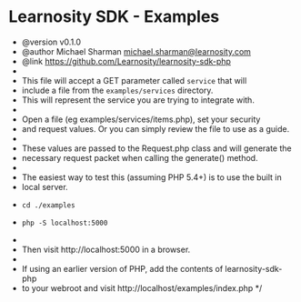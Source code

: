 # Learnosity SDK - Examples

* @version v0.1.0
* @author Michael Sharman <michael.sharman@learnosity.com>
* @link https://github.com/Learnosity/learnosity-sdk-php
*
* This file will accept a GET parameter called `service` that will
* include a file from the `examples/services` directory.
* This will represent the service you are trying to integrate with.
*
* Open a file (eg examples/services/items.php), set your security
* and request values. Or you can simply review the file to use as a guide.
*
* These values are passed to the Request.php class and will generate the
* necessary request packet when calling the generate() method.
*
* The easiest way to test this (assuming PHP 5.4+) is to use the built in
* local server.
*     cd ./examples
*     php -S localhost:5000
*
* Then visit http://localhost:5000 in a browser.
*
* If using an earlier version of PHP, add the contents of learnosity-sdk-php
* to your webroot and visit http://localhost/examples/index.php
*/

